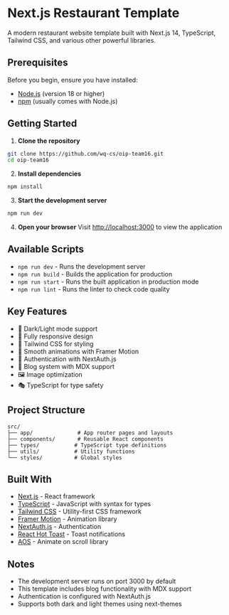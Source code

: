 # Next.js Restaurant Template

A modern restaurant website template built with Next.js 14, TypeScript, Tailwind CSS, and various other powerful libraries.

## Prerequisites

Before you begin, ensure you have installed:
- [Node.js](https://nodejs.org/) (version 18 or higher)
- [npm](https://www.npmjs.com/) (usually comes with Node.js)

## Getting Started

1. **Clone the repository**
```bash
git clone https://github.com/wq-cs/oip-team16.git
cd oip-team16
```

2. **Install dependencies**
```bash
npm install
```

3. **Start the development server**
```bash
npm run dev
```

4. **Open your browser**
Visit [http://localhost:3000](http://localhost:3000) to view the application

## Available Scripts

- `npm run dev` - Runs the development server
- `npm run build` - Builds the application for production
- `npm run start` - Runs the built application in production mode
- `npm run lint` - Runs the linter to check code quality

## Key Features

- 🌙 Dark/Light mode support
- 📱 Fully responsive design
- 🎨 Tailwind CSS for styling
- 💨 Smooth animations with Framer Motion
- 🔐 Authentication with NextAuth.js
- 📝 Blog system with MDX support
- 🖼️ Image optimization
- 🎭 TypeScript for type safety

## Project Structure

```
src/
├── app/              # App router pages and layouts
├── components/       # Reusable React components
├── types/           # TypeScript type definitions
├── utils/           # Utility functions
└── styles/          # Global styles
```

## Built With

- [Next.js](https://nextjs.org/) - React framework
- [TypeScript](https://www.typescriptlang.org/) - JavaScript with syntax for types
- [Tailwind CSS](https://tailwindcss.com/) - Utility-first CSS framework
- [Framer Motion](https://www.framer.com/motion/) - Animation library
- [NextAuth.js](https://next-auth.js.org/) - Authentication
- [React Hot Toast](https://react-hot-toast.com/) - Toast notifications
- [AOS](https://michalsnik.github.io/aos/) - Animate on scroll library

## Notes

- The development server runs on port 3000 by default
- This template includes blog functionality with MDX support
- Authentication is configured with NextAuth.js
- Supports both dark and light themes using next-themes

